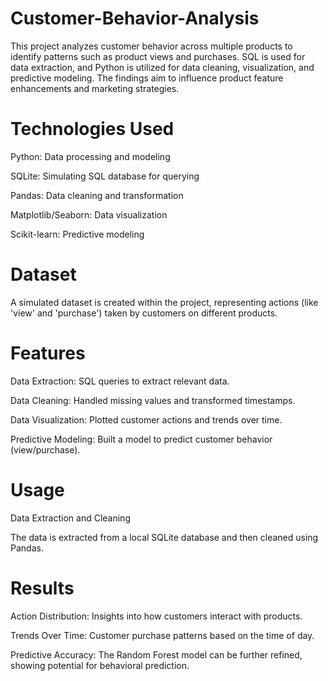 # Customer-Behavior-Analysis
This project analyzes customer behavior across multiple products to identify patterns such as product views and purchases. SQL is used for data extraction, and Python is utilized for data cleaning, visualization, and predictive modeling. The findings aim to influence product feature enhancements and marketing strategies.

# Technologies Used

Python: Data processing and modeling

SQLite: Simulating SQL database for querying

Pandas: Data cleaning and transformation

Matplotlib/Seaborn: Data visualization

Scikit-learn: Predictive modeling

# Dataset

A simulated dataset is created within the project, representing actions (like 'view' and 'purchase') taken by customers on different products. 

# Features

Data Extraction: SQL queries to extract relevant data.

Data Cleaning: Handled missing values and transformed timestamps.

Data Visualization: Plotted customer actions and trends over time.

Predictive Modeling: Built a model to predict customer behavior (view/purchase).

# Usage

Data Extraction and Cleaning

The data is extracted from a local SQLite database and then cleaned using Pandas. 

# Results

Action Distribution: Insights into how customers interact with products.

Trends Over Time: Customer purchase patterns based on the time of day.

Predictive Accuracy: The Random Forest model can be further refined, showing potential for behavioral prediction.
